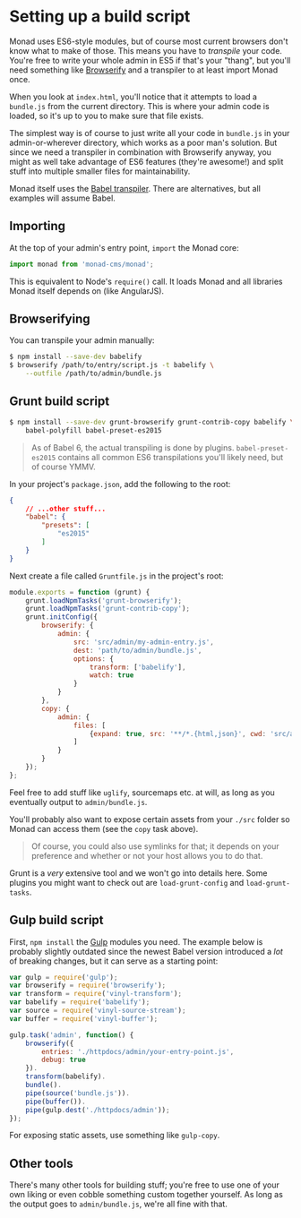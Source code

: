 # Setting up a build script
Monad uses ES6-style modules, but of course most current browsers don't know
what to make of those. This means you have to _transpile_ your code. You're free
to write your whole admin in ES5 if that's your "thang", but you'll need
something like [Browserify](http://browserify.org/) and a transpiler to at least
import Monad once.

When you look at `index.html`, you'll notice that it attempts to load a
`bundle.js` from the current directory. This is where your admin code is loaded,
so it's up to you to make sure that file exists.

The simplest way is of course to just write all your code in `bundle.js` in
your admin-or-wherever directory, which works as a poor man's solution. But
since we need a transpiler in combination with Browserify anyway, you might as
well take advantage of ES6 features (they're awesome!) and split stuff into
multiple smaller files for maintainability.

Monad itself uses the [Babel transpiler](https://babeljs.io/). There are
alternatives, but all examples will assume Babel.

## Importing
At the top of your admin's entry point, `import` the Monad core:

```javascript
import monad from 'monad-cms/monad';
```

This is equivalent to Node's `require()` call. It loads Monad and all libraries
Monad itself depends on (like AngularJS).

## Browserifying
You can transpile your admin manually:

```bash
$ npm install --save-dev babelify
$ browserify /path/to/entry/script.js -t babelify \
    --outfile /path/to/admin/bundle.js
```

## Grunt build script
```bash
$ npm install --save-dev grunt-browserify grunt-contrib-copy babelify \
    babel-polyfill babel-preset-es2015
```

> As of Babel 6, the actual transpiling is done by plugins.
> `babel-preset-es2015` contains all common ES6 transpilations you'll likely
> need, but of course YMMV.

In your project's `package.json`, add the following to the root:

```json
{
    // ...other stuff...
    "babel": {
        "presets": [
            "es2015"
        ]
    }
}
```

Next create a file called `Gruntfile.js` in the project's root:

```javascript
module.exports = function (grunt) {
    grunt.loadNpmTasks('grunt-browserify');
    grunt.loadNpmTasks('grunt-contrib-copy');
    grunt.initConfig({
        browserify: {
            admin: {
                src: 'src/admin/my-admin-entry.js',
                dest: 'path/to/admin/bundle.js',
                options: {
                    transform: ['babelify'],
                    watch: true
                }
            }
        },
        copy: {
            admin: {
                files: [
                    {expand: true, src: '**/*.{html,json}', cwd: 'src/admin', dest: 'path/to/public/admin/'}
                ]
            }
        }
    });
};
```

Feel free to add stuff like `uglify`, sourcemaps etc. at will, as long as you
eventually output to `admin/bundle.js`.

You'll probably also want to expose certain assets from your `./src` folder so
Monad can access them (see the `copy` task above).

> Of course, you could also use symlinks for that; it depends on your preference
> and whether or not your host allows you to do that.

Grunt is a _very_ extensive tool and we won't go into details here. Some plugins
you might want to check out are `load-grunt-config` and `load-grunt-tasks`.

## Gulp build script
First, `npm install` the [Gulp](http://gulpjs.com/) modules you need. The
example below is probably slightly outdated since the newest Babel version
introduced a *lot* of breaking changes, but it can serve as a starting point:

```javascript
var gulp = require('gulp');
var browserify = require('browserify');
var transform = require('vinyl-transform');
var babelify = require('babelify');
var source = require('vinyl-source-stream');
var buffer = require('vinyl-buffer');

gulp.task('admin', function() {
    browserify({
        entries: './httpdocs/admin/your-entry-point.js',
        debug: true
    }).
    transform(babelify).
    bundle().
    pipe(source('bundle.js')).
    pipe(buffer()).
    pipe(gulp.dest('./httpdocs/admin'));
});
```

For exposing static assets, use something like `gulp-copy`.

## Other tools
There's many other tools for building stuff; you're free to use one of your own
liking or even cobble something custom together yourself. As long as the output
goes to `admin/bundle.js`, we're all fine with that.

